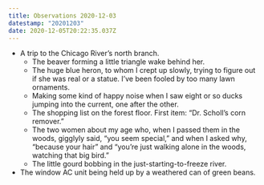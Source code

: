 ```yaml
---
title: Observations 2020-12-03
datestamp: "20201203"
date: 2020-12-05T20:22:35.037Z
---
```

- A trip to the Chicago River’s north branch.
	- The beaver forming a little triangle wake behind her.
	- The huge blue heron, to whom I crept up slowly, trying to figure out if she was real or a statue. I’ve been fooled by too many lawn ornaments.
	- Making some kind of happy noise when I saw eight or so ducks jumping into the current, one after the other.
	- The shopping list on the forest floor. First item: “Dr. Scholl’s corn remover.”
	- The two women about my age who, when I passed them in the woods, gigglyly said, “you seem special,” and when I asked why, “because your hair” and “you’re just walking alone in the woods, watching that big bird.”
	- The little gourd bobbing in the just-starting-to-freeze river.
- The window AC unit being held up by a weathered can of green beans.